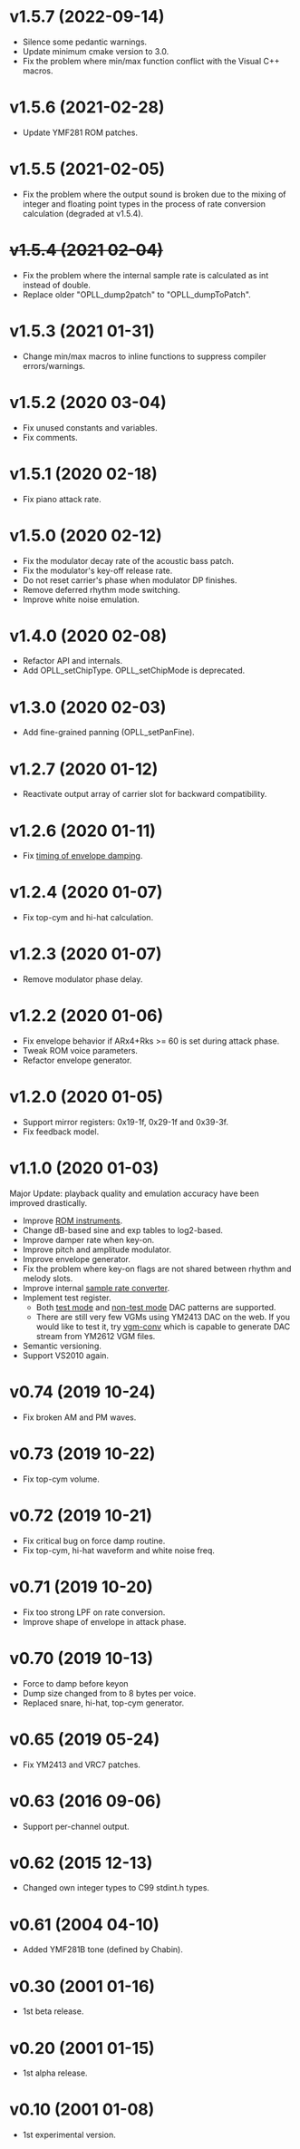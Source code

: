 # v1.5.7 (2022-09-14)
- Silence some pedantic warnings.
- Update minimum cmake version to 3.0.
- Fix the problem where min/max function conflict with the Visual C++ macros.

# v1.5.6 (2021-02-28)
- Update YMF281 ROM patches.

# v1.5.5 (2021-02-05)
- Fix the problem where the output sound is broken due to the mixing of integer and floating point types in the process of rate conversion calculation (degraded at v1.5.4).

# <s>v1.5.4 (2021 02-04)</s>
- Fix the problem where the internal sample rate is calculated as int instead of double.
- Replace older "OPLL_dump2patch" to "OPLL_dumpToPatch".

# v1.5.3 (2021 01-31)
- Change min/max macros to inline functions to suppress compiler errors/warnings.
 
# v1.5.2 (2020 03-04)
- Fix unused constants and variables.
- Fix comments.

# v1.5.1 (2020 02-18)
- Fix piano attack rate.

# v1.5.0 (2020 02-12)
- Fix the modulator decay rate of the acoustic bass patch.
- Fix the modulator's key-off release rate.
- Do not reset carrier's phase when modulator DP finishes.
- Remove deferred rhythm mode switching.
- Improve white noise emulation.

# v1.4.0 (2020 02-08)
- Refactor API and internals.
- Add OPLL_setChipType. OPLL_setChipMode is deprecated.

# v1.3.0 (2020 02-03)
- Add fine-grained panning (OPLL_setPanFine).

# v1.2.7 (2020 01-12)
- Reactivate output array of carrier slot for backward compatibility.

# v1.2.6 (2020 01-11)
- Fix [timing of envelope damping](https://github.com/digital-sound-antiques/emu2413/wiki/Envelope-Damp-and-KeyOn-Noise).

# v1.2.4 (2020 01-07)
- Fix top-cym and hi-hat calculation.

# v1.2.3 (2020 01-07)
- Remove modulator phase delay.

# v1.2.2 (2020 01-06)
- Fix envelope behavior if ARx4+Rks >= 60 is set during attack phase.
- Tweak ROM voice parameters.
- Refactor envelope generator.

# v1.2.0 (2020 01-05)
- Support mirror registers: 0x19-1f, 0x29-1f and 0x39-3f.
- Fix feedback model.

# v1.1.0 (2020 01-03)
Major Update: playback quality and emulation accuracy have been improved drastically.

- Improve [ROM instruments](https://github.com/digital-sound-antiques/emu2413/wiki/YM2413-Estimated-ROM-Instruments).
- Change dB-based sine and exp tables to log2-based.
- Improve damper rate when key-on.
- Improve pitch and amplitude modulator.
- Improve envelope generator.
- Fix the problem where key-on flags are not shared between rhythm and melody slots.
- Improve internal [sample rate converter](https://github.com/digital-sound-antiques/emu2413/wiki/Sample-Rate-Converter).
- Implement test register.
  - Both [test mode](https://github.com/digital-sound-antiques/emu2413/wiki/DAC-in-test-mode) and [non-test mode](https://github.com/digital-sound-antiques/emu2413/wiki/Use-FM-channel-as-DAC) DAC patterns are supported.
  - There are still very few VGMs using YM2413 DAC on the web. If you would like to test it, try [vgm-conv](https://github.com/digital-sound-antiques/vgm-conv) which is capable to generate DAC stream from YM2612 VGM files.
- Semantic versioning.
- Support VS2010 again.

# v0.74 (2019 10-24)

- Fix broken AM and PM waves.

# v0.73 (2019 10-22)

- Fix top-cym volume.

# v0.72 (2019 10-21)

- Fix critical bug on force damp routine.
- Fix top-cym, hi-hat waveform and white noise freq.

# v0.71 (2019 10-20)

- Fix too strong LPF on rate conversion.
- Improve shape of envelope in attack phase.

# v0.70 (2019 10-13)

- Force to damp before keyon
- Dump size changed from to 8 bytes per voice.
- Replaced snare, hi-hat, top-cym generator.

# v0.65 (2019 05-24)

- Fix YM2413 and VRC7 patches.

# v0.63 (2016 09-06)

- Support per-channel output.

# v0.62 (2015 12-13)

- Changed own integer types to C99 stdint.h types.

# v0.61 (2004 04-10)

- Added YMF281B tone (defined by Chabin).

# v0.30 (2001 01-16)

- 1st beta release.

# v0.20 (2001 01-15)

- 1st alpha release.

# v0.10 (2001 01-08)

- 1st experimental version.
